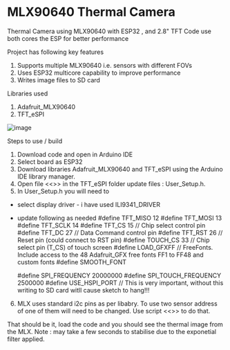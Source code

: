 <meta name="author" content="Sundeep Goel">
<meta name="description" content="Thermal Camera with mxl90640 and ESP32">
<meta name="keywords" content="MLX90640, ESP32, Thermal Camera, FLIR">
<meta name="google-site-verification" content="WHorpyKPL7XUa416tb-LJA24v3BJMLTEdVNlcb2EwkU">

# MLX90640 Thermal Camera
Thermal Camera using MLX90640 with ESP32 , and 2.8" TFT 
Code use both cores the ESP for better performance

Project has following key features
1. Supports multiple MLX90640 i.e. sensors with different FOVs
2. Uses ESP32 multicore capability to improve performance
3. Writes image files to SD card

Libraries used
1. Adafruit_MLX90640
2. TFT_eSPI

![image](https://github.com/sundeepgoel72/Thermal-Camera-with-mxl90640-and-ESP32/assets/16491150/50719bf6-3f35-49da-9f26-1455a7f893c8)

Steps to use / build
1. Download code and open in Arduino IDE
2. Select board as ESP32 
3. Download libraries Adafruit_MLX90640 and TFT_eSPI using the Arduino IDE library manager.
4. Open file <<>> in the TFT_eSPI folder update files : User_Setup.h.
5. In User_Setup.h you will need to 
- select display driver - i have used ILI9341_DRIVER
- update following as needed
   #define TFT_MISO 12
   #define TFT_MOSI 13
   #define TFT_SCLK 14
   #define TFT_CS   15  // Chip select control pin
   #define TFT_DC    27  // Data Command control pin
   #define TFT_RST   26  // Reset pin (could connect to RST pin)
   #define TOUCH_CS 33     // Chip select pin (T_CS) of touch screen
   #define LOAD_GFXFF  // FreeFonts. Include access to the 48 Adafruit_GFX free fonts FF1 to FF48 and custom fonts
   #define SMOOTH_FONT
   
   #define SPI_FREQUENCY  20000000
   #define SPI_TOUCH_FREQUENCY  2500000
   #define USE_HSPI_PORT   // This is very important, without this writing to SD card witll cause sketch to hang!!!
6. MLX uses standard i2c pins as per libabry. To use two sensor address of one of them will need to be changed. Use script <<>> to do that.

That should be it, load the code and you should see the thermal image from the MLX. Note : may take a few seconds to stabilise due to the exponetial filter applied.


